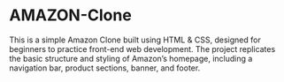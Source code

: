 # AMAZON-Clone
This is a simple Amazon Clone built using HTML &amp; CSS, designed for beginners to practice front-end web development. The project replicates the basic structure and styling of Amazon’s homepage, including a navigation bar, product sections, banner, and footer.

